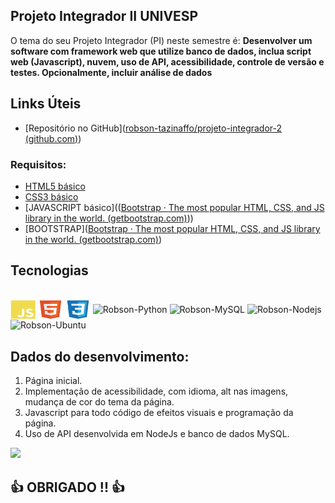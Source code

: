 ## Projeto Integrador II UNIVESP

O tema do seu Projeto Integrador (PI) neste semestre é: **Desenvolver um software com framework web que utilize banco de dados, inclua script web (Javascript), nuvem, uso de API, acessibilidade, controle de versão e testes. Opcionalmente, incluir análise de dados**

## Links Úteis

- [Repositório no GitHub]([robson-tazinaffo/projeto-integrador-2 (github.com)](https://github.com/robson-tazinaffo/projeto-integrador-2))

### Requisitos:

* [HTML5 básico](https://www.w3schools.com/html/)
* [CSS3 básico](https://developer.mozilla.org/pt-BR/docs/Web/CSS)
* [JAVASCRIPT básico](([Bootstrap · The most popular HTML, CSS, and JS library in the world. (getbootstrap.com)](https://getbootstrap.com/)))
* [BOOTSTRAP]([Bootstrap · The most popular HTML, CSS, and JS library in the world. (getbootstrap.com)](https://getbootstrap.com/))

## Tecnologias

<div style="display: inline_block"><br>
  <img align="center" alt="Robson-Js" height="30" width="40" src="https://raw.githubusercontent.com/devicons/devicon/master/icons/javascript/javascript-plain.svg">
  <img align="center" alt="Robson-HTML" height="30" width="40" src="https://raw.githubusercontent.com/devicons/devicon/master/icons/html5/html5-original.svg">
  <img align="center" alt="Robson-CSS" height="30" width="40" src="https://raw.githubusercontent.com/devicons/devicon/master/icons/css3/css3-original.svg">
  <img align="center" alt="Robson-Python" height="30" width="40" src="https://cdn.jsdelivr.net/gh/devicons/devicon/icons/docker/docker-original-wordmark.svg" />
  <img align="center" alt="Robson-MySQL" height="60" width="50" src="https://cdn.jsdelivr.net/gh/devicons/devicon/icons/mysql/mysql-original-wordmark.svg" />
  <img align="center" alt="Robson-Nodejs" height="60" width="50" src="https://cdn.jsdelivr.net/gh/devicons/devicon/icons/nodejs/nodejs-original-wordmark.svg" />
  <img align="center" alt="Robson-Ubuntu" height="50" width="40" src="https://cdn.jsdelivr.net/gh/devicons/devicon/icons/ubuntu/ubuntu-plain-wordmark.svg" />

## Dados do desenvolvimento:

1. Página inicial.
2. Implementação de acessibilidade, com idioma, alt nas imagens, mudança de cor do tema da página.
3. Javascript para todo código de efeitos visuais e programação da página.
4. Uso de API desenvolvida em NodeJs e banco de dados MySQL.

![](https://github.com/robson-tazinaffo/projeto-integrador-2/tree/main/assets/img/image-readme.png)

## 👍 OBRIGADO !! 👍
